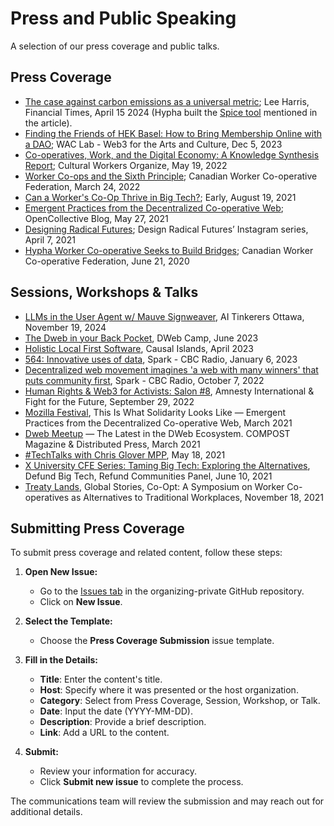 # Press and Public Speaking

A selection of our press coverage and public talks. 

## Press Coverage

- [The case against carbon emissions as a universal metric](https://www.ft.com/content/6e8224bf-879d-4111-95b7-278a258b30c5); Lee Harris, Financial Times, April 15 2024 (Hypha built the [Spice tool]([url](https://activestewardship.org/splice/)) mentioned in the article).
- [Finding the Friends of HEK Basel: How to Bring Membership Online with a DAO](https://medium.com/@wac-lab/finding-the-friends-of-hek-basel-how-to-bring-membership-online-with-a-dao-1fd62425869f); WAC Lab - Web3 for the Arts and Culture, Dec 5, 2023
- [Co-operatives, Work, and the Digital Economy: A Knowledge Synthesis Report](https://canadianworker.coop/worker-co-ops-and-the-sixth-principle/); Cultural Workers Organize, May 19, 2022
- [Worker Co-ops and the Sixth Principle](https://canadianworker.coop/worker-co-ops-and-the-sixth-principle/); Canadian Worker Co-operative Federation, March 24, 2022
- [Can a Worker's Co-Op Thrive in Big Tech?](https://www.earlymagazine.com/articles/can-a-workers-co-op-thrive-in-big-tech); Early, August 19, 2021
- [Emergent Practices from the Decentralized Co-operative Web](https://blog.opencollective.com/emergent-practices-from-the-decentralized-co-operative-web/); OpenCollective Blog, May 27, 2021
- [Designing Radical Futures](https://www.instagram.com/p/CNXq7w2h3Ab/); Design Radical Futures’ Instagram series, April 7, 2021
- [Hypha Worker Co-operative Seeks to Build Bridges](https://canadianworker.coop/hypha-worker-co-operative-seeks-to-build-bridges/); Canadian Worker Co-operative Federation, June 21, 2020


## Sessions, Workshops & Talks

- [LLMs in the User Agent w/ Mauve Signweaver](https://www.youtube.com/watch?v=HrQAYgMA-mc), AI Tinkerers Ottawa, November 19, 2024
- [The Dweb in your Back Pocket](https://www.youtube.com/watch?v=eNChX7PVh7E), DWeb Camp, June 2023
- [Holistic Local First Software](https://www.youtube.com/watch?v=rSvj_NQ5rho&list=PLfW9my7NCey_HXemvHbILZul-fLcVsvaW&index=4), Causal Islands, April 2023
- [564: Innovative uses of data](https://www.cbc.ca/listen/live-radio/1-55-spark/clip/15958381-564-innovative-uses-data), Spark - CBC Radio, January 6, 2023
- [Decentralized web movement imagines 'a web with many winners' that puts community first](https://www.cbc.ca/radio/spark/decentralized-web-movement-imagines-a-web-with-many-winners-that-puts-community-first-1.6609562), Spark - CBC Radio, October 7, 2022
- [Human Rights & Web3 for Activists: Salon #8](https://www.youtube.com/watch?v=gVcgWyULH48), Amnesty International & Fight for the Future, September 29, 2022
- [Mozilla Festival](https://calendify.com/session/kz1460YQMPR), This Is What Solidarity Looks Like — Emergent Practices from the Decentralized Co-operative Web, March 2021
- [Dweb Meetup](https://blog.archive.org/2021/04/22/dweb-meetup-march-2021-latest-in-the-dweb-ecosystem/) — The Latest in the DWeb Ecosystem. COMPOST Magazine & Distributed Press, March 2021
- [#TechTalks with Chris Glover MPP](https://www.youtube.com/watch?v=bp95oowQ5Hw), May 18, 2021
- [X University CFE Series: Taming Big Tech: Exploring the Alternatives](https://cfe.torontomu.ca/events/defund-big-tech-refund-communities), Defund Big Tech, Refund Communities Panel, June 10, 2021 
- [Treaty Lands](https://www.instagram.com/p/CWBSH5qLI9Y/), Global Stories, Co-Opt: A Symposium on Worker Co-operatives as Alternatives to Traditional Workplaces, November 18, 2021

## Submitting Press Coverage

To submit press coverage and related content, follow these steps:

1. **Open New Issue:**
   - Go to the [Issues tab](https://github.com/hyphacoop/organizing-private/issues) in the organizing-private GitHub repository.
   - Click on **New Issue**.

2. **Select the Template:**
   - Choose the **Press Coverage Submission** issue template.

3. **Fill in the Details:**
   - **Title**: Enter the content's title.
   - **Host**: Specify where it was presented or the host organization.
   - **Category**: Select from Press Coverage, Session, Workshop, or Talk.
   - **Date**: Input the date (YYYY-MM-DD).
   - **Description**: Provide a brief description.
   - **Link**: Add a URL to the content.

4. **Submit:**
   - Review your information for accuracy.
   - Click **Submit new issue** to complete the process.

The communications team will review the submission and may reach out for additional details.
